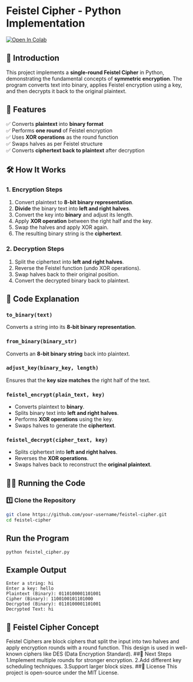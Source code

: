 # Feistel Cipher - Python Implementation

[![Open In Colab](https://colab.research.google.com/assets/colab-badge.svg)](https://colab.research.google.com/drive/1mFK0OpH4W0G0swwKiJKwk_h2imdyOnaQ?usp=sharing)

## 📌 Introduction
This project implements a **single-round Feistel Cipher** in Python, demonstrating the fundamental concepts of **symmetric encryption**. The program converts text into binary, applies Feistel encryption using a key, and then decrypts it back to the original plaintext.

## 🚀 Features
✅ Converts **plaintext** into **binary format**  
✅ Performs **one round** of Feistel encryption  
✅ Uses **XOR operations** as the round function  
✅ Swaps halves as per Feistel structure  
✅ Converts **ciphertext back to plaintext** after decryption  

## 🛠 How It Works
### **1. Encryption Steps**
1. Convert plaintext to **8-bit binary representation**.
2. **Divide** the binary text into **left and right halves**.
3. Convert the key into **binary** and adjust its length.
4. Apply **XOR operation** between the right half and the key.
5. Swap the halves and apply XOR again.
6. The resulting binary string is the **ciphertext**.

### **2. Decryption Steps**
1. Split the ciphertext into **left and right halves**.
2. Reverse the Feistel function (undo XOR operations).
3. Swap halves back to their original position.
4. Convert the decrypted binary back to plaintext.

## 📜 Code Explanation
### **`to_binary(text)`**
Converts a string into its **8-bit binary representation**.

### **`from_binary(binary_str)`**
Converts an **8-bit binary string** back into plaintext.

### **`adjust_key(binary_key, length)`**
Ensures that the **key size matches** the right half of the text.

### **`feistel_encrypt(plain_text, key)`**
- Converts plaintext to **binary**.
- Splits binary text into **left and right halves**.
- Performs **XOR operations** using the key.
- Swaps halves to generate the **ciphertext**.

### **`feistel_decrypt(cipher_text, key)`**
- Splits ciphertext into **left and right halves**.
- Reverses the **XOR operations**.
- Swaps halves back to reconstruct the **original plaintext**.

## 🏃‍♂️ Running the Code
### **1️⃣ Clone the Repository**
```bash
git clone https://github.com/your-username/feistel-cipher.git
cd feistel-cipher
```
## Run the Program
```
python feistel_cipher.py
```
## Example Output
```
Enter a string: hi
Enter a key: hello
Plaintext (Binary): 0110100001101001
Cipher (Binary): 1100100101101000
Decrypted (Binary): 0110100001101001
Decrypted Text: hi
```
## 🔐 Feistel Cipher Concept
Feistel Ciphers are block ciphers that split the input into two halves and apply encryption rounds with a round function. This design is used in well-known ciphers like DES (Data Encryption Standard).
##📌 Next Steps
1.Implement multiple rounds for stronger encryption.
2.Add different key scheduling techniques.
3.Support larger block sizes.
##📄 License
This project is open-source under the MIT License.
